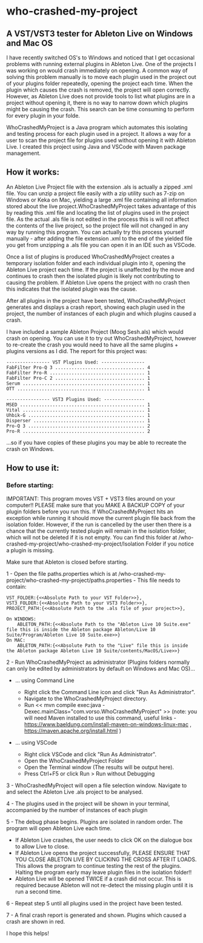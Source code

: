 # who-crashed-my-project

## A VST/VST3 tester for Ableton Live on Windows and Mac OS

I have recently switched OS's to Windows and noticed that I get occasional problems with running external plugins in Ableton Live. One of the projects I was working on would crash immediately on opening. A common way of solving this problem manually is to move each plugin used in the project out of your plugins folder repeatedly, opening the project each time. When the plugin which causes the crash is removed, the project will open correctly. However, as Ableton Live does not provide tools to list what plugins are in a project without opening it, there is no way to narrow down which plugins might be causing the crash. This search can be time consuming to perform for every plugin in your folde. 

WhoCrashedMyProject is a Java program which automates this isolating and testing process for each plugin used in a project. It allows a way for a user to scan the project file for plugins used without opening it with Ableton Live. I created this project using Java and VSCode with Maven package management. 


## How it works:

An Ableton Live Project file with the extension .als is actually a zipped .xml file. You can unzip a project file easily with a zip utility such as 7-zip on Windows or Keka on Mac, yielding a large .xml file containing all information stored about the live project.WhoCrashedMyProject takes advantage of this by reading this .xml file and locating the list of plugins used in the project file. As the actual .als file is not edited in the process this is will not affect the contents of the live project, so the project file will not changed in any way by running this program. You can actually try this process yourself manually -  after adding the file extension .xml to the end of the yielded file you get from unzipping a .als file you can open it in an IDE such as VSCode.  

Once a list of plugins is produced WhoCrashedMyProject creates a temporary isolation folder and each individual plugin into it, opening the Ableton Live project each time. If the project is unaffected by the move and continues to crash then the isolated plugin is likely not contributing to causing the problem. If Ableton Live opens the project with no crash then this indicates that the isolated plugin was the cause. 

After all plugins in the project have been tested, WhoCrashedMyProject generates and displays a crash report, showing each plugin used in the project, the number of instances of each plugin and which plugins caused a crash. 

I have included a sample Ableton Project (Moog Sesh.als) which would crash on opening. You can use it to try out WhoCrashedMyProject, however to re-create the crash you would need to have all the same plugins + plugins versions as I did. The report for this project was:
    
    ---------------- VST Plugins Used: ----------------
    FabFilter Pro-Q 3 ................................. 4
    FabFilter Pro-R ................................... 1
    FabFilter Pro-C 2 ................................. 1
    Serum ............................................. 1
    OTT ............................................... 1

    ---------------- VST3 Plugins Used: ---------------
    MSED .............................................. 1
    Vital ............................................. 1
    Uhbik-G ........................................... 1
    Disperser ......................................... 1
    Pro-Q 3 ........................................... 2
    Pro-R ............................................. 2

...so if you have copies of these plugins you may be able to recreate the crash on Windows. 


## How to use it:

### Before starting: 

IMPORTANT: This program moves VST + VST3 files around on your computer!! PLEASE make sure that you MAKE A BACKUP COPY of your plugin folders before you run this. If WhoCrashedMyProject hits an exception while running it should move the current plugin file back from the isolation folder. However, if the run is cancelled by the user then there is a chance that the currently tested plugin will remain in the isolation folder, which will not be deleted if it is not empty. You can find this folder at /who-crashed-my-project/who-crashed-my-project/Isolation Folder if you notice a plugin is missing. 

Make sure that Ableton is closed before starting.

1 - Open the file paths.properties which is at /who-crashed-my-project/who-crashed-my-project/paths.properties - This file needs to contain:

    VST_FOLDER:{<<Absolute Path to your VST Folder>>},
    VST3_FOLDER:{<<Absolute Path to your VST3 Folder>>},
    PROJECT_PATH:{<<Absolute Path to the .als file of your project>>},
    
    On WINDOWS:
        ABLETON_PATH:{<<Absolute Path to the "Ableton Live 10 Suite.exe" file this is inside the Ableton package Ableton/Live 10 Suite/Program/Ableton Live 10 Suite.exe>>}
    On MAC:
        ABLETON_PATH:{<<Absolute Path to the "Live" file this is inside the Ableton package Ableton Live 10 Suite/contents/MacOS/Live>>}
         
2 - Run WhoCrashedMyProject as administrator (Plugins folders normally can only be edited by administrators by default on Windows and Mac OS)...
  - ... using Command Line
    - Right click the Command Line icon and click "Run As Administrator".
    - Navigate to the WhoCrashedMyProject directory.
    - Run << mvn compile exec:java -Dexec.mainClass="com.vorso.WhoCrashedMyProject" >> (note: you will need Maven installed to use this command, useful links - https://www.baeldung.com/install-maven-on-windows-linux-mac , https://maven.apache.org/install.html )
    
  - ... using VSCode
    - Right click VSCode and click "Run As Administrator". 
    - Open the WhoCrashedMyProject Folder
    - Open the Terminal window (The results will be output here).
    - Press Ctrl+F5 or click Run > Run without Debugging
    
 
3 - WhoCrashedMyProject will open a file selection window. Navigate to and select the Ableton Live .als project to be analysed. 

4 - The plugins used in the project will be shown in your terminal, accompanied by the number of instances of each plugin

5 - The debug phase begins. Plugins are isolated in random order. The program will open Ableton Live each time. 
  - If Ableton Live crashes, the user needs to click OK on the dialogue box to allow Live to close.
  - If Ableton Live opens the project successfully, PLEASE ENSURE THAT YOU CLOSE ABLETON LIVE BY CLICKING THE CROSS AFTER IT LOADS. This allows the program to continue testing the rest of the plugins. Halting the program early may leave plugin files in the isolation folder!!
  - Ableton Live will be opened TWICE if a crash did not occur. This is required because Ableton will not re-detect the missing plugin until it is run a second time. 
    
6 - Repeat step 5 until all plugins used in the project have been tested.
  
7 - A final crash report is generated and shown. Plugins which caused a crash are shown in red.

I hope this helps!
